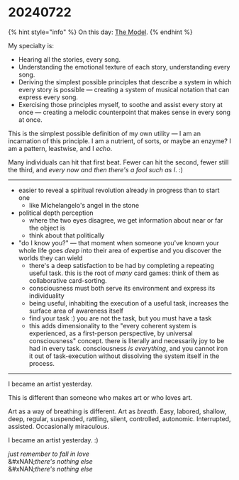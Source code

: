 # 20240722

{% hint style="info" %}
On this day: [The Model](../the-model.md).
{% endhint %}

My specialty is:

* Hearing all the stories, every song.
* Understanding the emotional texture of each story, understanding every song.
* Deriving the simplest possible principles that describe a system in which every story is possible — creating a system of musical notation that can express every song.
* Exercising those principles myself, to soothe and assist every story at once — creating a melodic counterpoint that makes sense in every song at once.

This is the simplest possible definition of my own utility — I am an incarnation of this principle. I am a nutrient, of sorts, or maybe an enzyme? I am a pattern, leastwise, and I _echo_.

Many individuals can hit that first beat. Fewer can hit the second, fewer still the third, and _every now and then there's a fool such as I_. :)

***

* easier to reveal a spiritual revolution already in progress than to start one
  * like Michelangelo's angel in the stone
* political depth perception
  * where the two eyes disagree, we get information about near or far the object is
  * think about that politically
* "do I know you?" — that moment when someone you've known your whole life goes _deep_ into their area of expertise and you discover the worlds they can wield
  * there's a deep satisfaction to be had by completing a repeating useful task. this is the root of _many_ card games: think of them as collaborative card-sorting.
  * consciousness must both serve its environment and express its individuality
  * being useful, inhabiting the execution of a useful task, increases the surface area of awareness itself
  * find your task :) you are not the task, but you must have a task
  * this adds dimensionality to the "every coherent system is experienced, as a first-person perspective, by universal consciousness" concept. there is literally and necessarily joy to be had in every task. consciousness _is everything_, and you cannot iron it out of task-execution without dissolving the system itself in the process.

***

I became an artist yesterday.

This is different than someone who makes art or who loves art.

Art as a way of breathing is different. Art as _breath_. Easy, labored, shallow, deep, regular, suspended, rattling, silent, controlled, autonomic. Interrupted, assisted. Occasionally miraculous.

I became an artist yesterday. :)

_just remember to fall in love_\
&#xNAN;_&#x74;here's nothing else_\
&#xNAN;_&#x74;here's nothing else_
